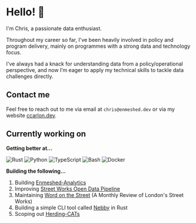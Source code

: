 # Hello! 👋

I'm Chris, a passionate data enthusiast.

Throughout my career so far, I've been heavily involved in policy and program delivery, mainly on programmes with a strong data and technology focus.

I've always had a knack for understanding data from a policy/operational perspective, and now I’m eager to apply my technical skills to tackle data challenges directly.

## Contact me

Feel free to reach out to me via email at `chris@enmeshed.dev` or via my website [ccarlon.dev](https://www.ccarlon.dev).

## Currently working on

**Getting better at...**

![Rust](https://img.shields.io/badge/Rust-000000?style=for-the-badge&logo=rust&logoColor=white)
![Python](https://img.shields.io/badge/Python-3776AB?style=for-the-badge&logo=python&logoColor=white)
![TypeScript](https://img.shields.io/badge/TypeScript-007ACC?style=for-the-badge&logo=typescript&logoColor=white)
![Bash](https://img.shields.io/badge/Bash-4EAA25?style=for-the-badge&logo=gnu-bash&logoColor=white)
![Docker](https://img.shields.io/badge/Docker-2496ED?style=for-the-badge&logo=docker&logoColor=white)

**Building the following...**

1. Building [Enmeshed-Analytics](https://www.enmeshed.dev)
2. Improving [Street Works Open Data Pipeline](https://github.com/CHRISCARLON/Open-Street-Works-Data-Pipeline)
3. Maintaining [Word on the Street](https://word-on-the-street.evidence.app) (A Monthly Review of London's Street Works)
4. Building a simple CLI tool called [Nebby](https://github.com/CHRISCARLON/nebby) in Rust
5. Scoping out [Herding-CATs](https://github.com/CHRISCARLON/Herding-CATs)

